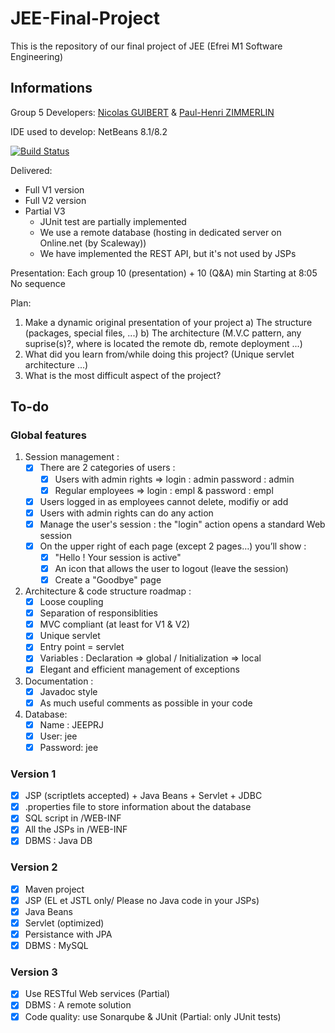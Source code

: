 # JEE-Final-Project

This is the repository of our final project of JEE (Efrei M1 Software Engineering)

## Informations

Group 5
Developers: [Nicolas GUIBERT](https://github.com/GuibertNicolas) & [Paul-Henri ZIMMERLIN](https://github.com/spirou1997)

IDE used to develop: NetBeans 8.1/8.2


[![Build Status](https://dev.azure.com/paul-henrizimmerlin/JEE-EFREI/_apis/build/status/spirou1997.JEE-Final-Project?branchName=master)](https://dev.azure.com/paul-henrizimmerlin/JEE-EFREI/_build/latest?definitionId=4&branchName=master)

Delivered:
- Full V1 version
- Full V2 version
- Partial V3
    - JUnit test are partially implemented
    - We use a remote database (hosting in dedicated server on Online.net (by Scaleway))
    - We have implemented the REST API, but it's not used by JSPs


Presentation:
Each group 10 (presentation) + 10 (Q&A) min
Starting at 8:05
No sequence

Plan:
1. Make a dynamic original presentation of your project
a) The structure (packages, special files, ...)
b) The architecture (M.V.C pattern, any suprise(s)?, where is located the remote db, remote deployment ...)
2. What did you learn from/while doing this project? (Unique servlet architecture ...)
3. What is the most difficult aspect of the project?

## To-do

### Global features

1. Session management :
    - [x] There are 2 categories of users :
      - [x] Users with admin rights => login : admin password : admin
      - [x] Regular employees => login : empl & password : empl
    - [x] Users logged in as employees cannot delete, modifiy or add
    - [x] Users with admin rights can do any action
    - [x] Manage the user's session : the "login" action opens a standard Web session
    - [x] On the upper right of each page (except 2 pages…) you’ll show :
      - [X] "Hello <user> ! Your session is active"
      - [x] An icon that allows the user to logout (leave the session)
      - [x] Create a "Goodbye" page
      
2. Architecture & code structure roadmap :
    - [x] Loose coupling
    - [x] Separation of responsiblities
    - [x] MVC compliant (at least for V1 & V2)
    - [x] Unique servlet
    - [x] Entry point = servlet
    - [x] Variables : Declaration => global / Initialization => local
    - [x] Elegant and efficient management of exceptions
    
3. Documentation :
    - [x] Javadoc style
    - [x] As much useful comments as possible in your code
    
4. Database:
    - [x] Name : JEEPRJ
    - [x] User: jee
    - [x] Password: jee

### Version 1

- [x] JSP (scriptlets accepted) + Java Beans + Servlet + JDBC
- [x] .properties file to store information about the database
- [x] SQL script in /WEB-INF
- [x] All the JSPs in /WEB-INF
- [x] DBMS : Java DB

### Version 2

- [x] Maven project
- [x] JSP (EL et JSTL only/ Please no Java code in your JSPs)
- [x] Java Beans
- [x] Servlet (optimized)
- [x] Persistance with JPA
- [x] DBMS : MySQL

### Version 3

- [x] Use RESTful Web services (Partial)
- [x] DBMS : A remote solution
- [x] Code quality: use Sonarqube & JUnit (Partial: only JUnit tests)
